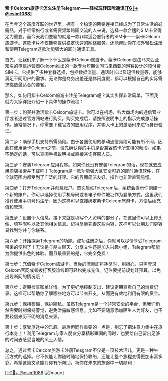 **紫卡Celcom旅游卡怎么注册Telegram——轻松玩转国际通讯[[TG💪+ @esim1088](https://t.me/s/esim1088)]**

在当今这个高度互联的世界里，拥有一个稳定的网络连接已经成为了日常生活的必需品。对于经常旅行或者需要频繁跨国交流的人来说，选择一款合适的SIM卡显得尤为重要。而今天我们要聊的就是一款非常适合旅行者的SIM卡——紫卡Celcom旅游卡。这款卡片不仅能够提供稳定快速的网络服务，还能帮助你在海外轻松注册和使用Telegram这款功能强大的即时通讯工具。

首先，让我们来了解一下什么是紫卡Celcom旅游卡。紫卡Celcom是由马来西亚知名的电信运营商Celcom推出的一款专为短期访问马来西亚的游客设计的预付费SIM卡。它提供了多种套餐选择，包括数据流量、通话时长以及短信数量等，能够满足不同用户的需求。无论你是商务出差还是休闲度假，都可以根据自己的实际需求挑选最适合的套餐。

那么，如何用紫卡Celcom旅游卡注册Telegram呢？其实步骤非常简单，下面我就为大家详细介绍一下具体的操作流程：

第一步：购买并激活紫卡Celcom旅游卡。你可以在机场、各大商场内的通信营业厅或者通过官方网站进行购买。购买完成后，请按照说明书上的指示完成激活操作。通常情况下，你需要下载官方的应用程序，并输入卡上的激活码来进行身份验证。

第二步：确保手机支持所需频段。由于各国使用的移动通信频段可能有所不同，因此在使用紫卡Celcom之前，请先确认你的手机是否兼容该卡所支持的频段。如果不确定的话，可以查阅手机说明书或直接咨询客服人员。

第三步：安装Telegram应用程序。如果你还没有安装Telegram的话，现在就去应用商店搜索并下载吧！Telegram是一款功能强大且安全可靠的即时通讯软件，在全球范围内都受到了广泛的好评。它的界面简洁友好，操作也非常直观易懂。

第四步：打开Telegram并创建账户。首次启动Telegram后，系统会提示你创建一个新的账户。你可以选择使用手机号码或者电子邮件地址作为登录方式。这里我们推荐使用手机号码注册，因为这样可以直接绑定紫卡Celcom旅游卡，方便后续充值和管理。

第五步：设置个人信息。接下来就是填写个人资料的部分了。在这里你可以上传头像、填写昵称以及其他相关信息。记得尽量完善这些内容，这样可以让朋友们更容易找到你并与你联系。

第六步：开始探索Telegram的功能。成功注册之后，你就可以尽情享受Telegram带来的便利了！无论是与朋友聊天、分享文件还是加入兴趣小组，Telegram都能为你提供出色的体验。而且最重要的是，它完全免费！

第七步：充值紫卡Celcom旅游卡。当你的流量即将耗尽时，别担心，只需登录Celcom官网或者拨打客服热线即可轻松完成充值。记住要提前规划好预算，以免出现断网的情况哦！

第八步：定期检查账单详情。为了更好地控制支出，建议定期查看自己的消费记录。这样可以帮助你了解哪些地方可以节省开支，从而更有效地利用有限的资金。

第九步：保持警惕，保护隐私。虽然Telegram是一个非常安全的平台，但我们仍然需要时刻保持警觉，避免泄露敏感信息。比如不要随意添加陌生人为好友，也不要轻信来历不明的消息来源。

第十步：享受旅途中的乐趣。最后但同样重要的一点是，别忘了把注意力集中在旅行本身上！利用Telegram与家人朋友分享精彩瞬间的同时，也要给自己留出足够的时间去感受当地的风土人情。

总之，通过紫卡Celcom旅游卡注册Telegram不仅是一项技术活儿，更是一种生活方式的选择。它不仅能让你随时随地保持联络，还能让整个旅程变得更加丰富多彩。希望这篇文章能对你有所帮助，祝你在未来的旅途中一切顺利！

[[TG💪+ @esim1088](https://t.me/s/esim1088) ![Image](https://i.postimg.cc/4NQfJmqS/Snipaste-2025-05-13-00-14-12.png)]